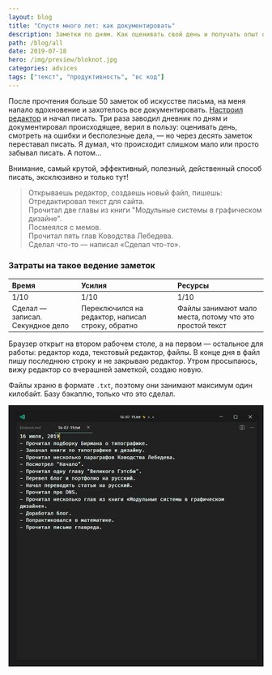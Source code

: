 ```yaml
---
layout: blog
title: "Спустя много лет: как документировать"
description: Заметки по дням. Как оценивать свой день и получать опыт отовсюду
path: /blog/all
date: 2019-07-18
hero: /img/preview/bloknot.jpg
categories: advices
tags: ["текст", "продуктивность", "вс код"]
---
```


После прочтения больше 50 заметок об искусстве письма, на меня напало вдохновение и захотелось все документировать. [Настроил редактор](/blog/all/minimalistic-vscode/) и начал писать. Три раза заводил дневник по дням и документировал происходящее, верил в пользу: оценивать день, смотреть на ошибки и бесполезные дела, — но через десять заметок переставал писать. Я думал, что происходит слишком мало или просто забывал писать. А потом...

Внимание, самый крутой, эффективный, полезный, действенный способ писать, эксклюзивно и только тут!

> Открываешь редактор, создаешь новый файл, пишешь:
> Отредактировал текст для сайта.\
> Прочитал две главы из книги "Модульные системы в графическом дизайне".\
> Посмеялся с мемов.\
> Прочитал пять глав Ководства Лебедева.\
> Сделал что-то — написал «Сделал что-то».

### Затраты на такое ведение заметок

| Время                            | Усилия                                            | Ресурсы                                                 |
| :------------------------------- | :------------------------------------------------ | :------------------------------------------------------ |
| 1/10                             | 1/10                                              | 1/10                                                    |
| Сделал — записал. Секундное дело | Переключился на редактор, написал строку, обратно | Файлы занимают мало места, потому что это простой текст |

Браузер открыт на втором рабочем столе, а на первом — остальное для работы: редактор кода, текстовый редактор, файлы. В конце дня в файл пишу последнюю строку и не закрываю редактор. Утром просыпаюсь, вижу редактор со вчерашней заметкой, создаю новую.

Файлы храню в формате `.txt`, поэтому они занимают максимум один килобайт. Базу бэкаплю, только что это сделал.

![Пример заметки за 16 июля 2019](daily-notes.jpg "Пример заметки за 16 июля 2019")
